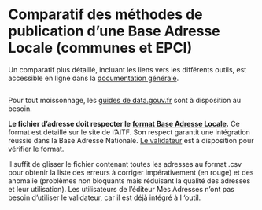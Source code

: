 # Comparatif des méthodes de publication d’une Base Adresse Locale (communes et EPCI)

Un comparatif plus détaillé, incluant les liens vers les différents outils, est accessible en ligne dans la [documentation générale](https://doc.adresse.data.gouv.fr/mettre-a-jour-sa-base-adresse-locale/publier-une-base-adresse-locale).

<figure><img src="/img/bonnes-pratiques/Capture d’écran du 2023-09-08 11-28-57.png" alt=""/><figcaption></figcaption></figure>

Pour tout moissonnage, les [guides de data.gouv.fr](https://guides.data.gouv.fr/) sont à disposition au besoin.

**Le fichier d’adresse doit respecter le** [**format Base Adresse Locale**](https://doc.adresse.data.gouv.fr/mettre-a-jour-sa-base-adresse-locale/le-format-base-adresse-locale)**.** Ce format est détaillé sur le site de l’AITF. Son respect garantit une intégration réussie dans la Base Adresse Nationale. [Le validateur](https://adresse.data.gouv.fr/bases-locales/validateur) est à disposition pour vérifier le format.

Il suffit de glisser le fichier contenant toutes les adresses au format .csv pour obtenir la liste des erreurs à corriger impérativement (en rouge) et des anomalie (problèmes non bloquants mais réduisant la qualité des adresses et leur utilisation). Les utilisateurs de l’éditeur Mes Adresses n’ont pas besoin d’utiliser le validateur, car il est déjà intégré à l ‘outil.
